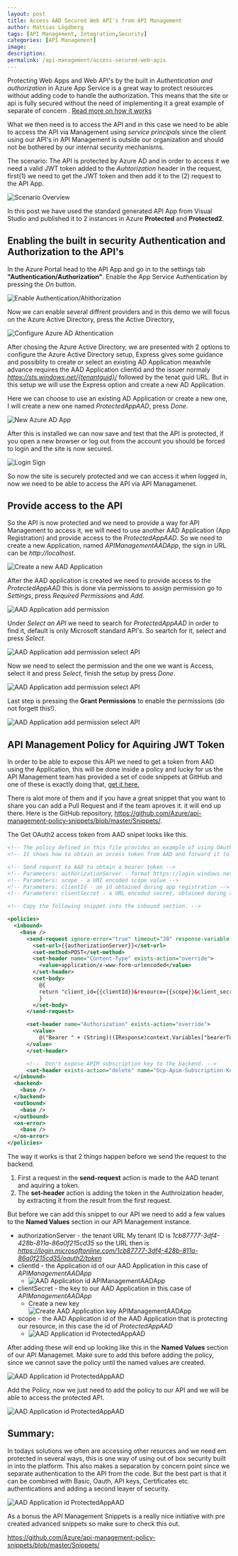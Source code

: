 ```yaml
---
layout: post
title: Access AAD Secured Web API's from API Management
author: Mattias Lögdberg
tags: [API Management, Integration,Security]
categories: [API Management]
image: 
description: 
permalink: /api-management/access-secured-web-apis
---
```


Protecting Web Apps and Web API's by the built in *Authentication and authorization* in Azure App Service is a great way to protect resources without adding code to handle the authorization. This means that the site or api is fully secured without the need of implementing it a great example of separate of concern .
[Read more on how it works ](https://docs.microsoft.com/en-us/azure/app-service/app-service-authentication-overview)

What we then need is to access the API and in this case we need to be able to access the API via  Management using *service principals*  since the client using our API's in API Management is outside our organization and should not be bothered by our internal security mechanisms.

The scenario:
The API is protected by Azure AD and in order to access it we need a valid JWT token added to the *Auhtorization* header in the request, first(1) we need to get the JWT token and then add it to the (2) request to the API App.

![Scenario Overview](/assets/uploads/2018/03/apim_to_api_app_protected.png)

In this post we have used the standard generated API App from Visual Studio and published it to 2 instances in Azure **Protected** and **Protected2**.

## Enabling the built in security Authentication and Authorization to the API's

In the Azure Portal head to the API App and go in to the settings tab **"Authentication/Authorization"**. Enable the App Service Authentication by pressing the *On* button.

![Enable Authentication/Ahithorization](/assets/uploads/2018/03/Enable_Authentaction_AppService.png)


Now we can enable several diffrent providers and in this demo we will focus on the Azure Active Directory, press the Active Directory,

![Configure Azure AD Athentication](/assets/uploads/2018/03/Enable_Authentaction_AppService_providers.png)

After chosing the Azure Active Directory, we are presented with 2 options to configure the Azure Active Directory setup, Express gives some guidance and possiblity to create or select an existing AD Application meawhile advance requires the AAD Application clientid and the issuer normaly *https://sts.windows.net/{tenantguid}/* followed by the tenat guid URL. But in this setup we will use the Express option and create a new AD Application.

Here we can choose to use an existing AD Application or create a new one, I will create a new one named *ProtectedAppAAD*, press *Done*.

![New Azure AD App](/assets/uploads/2018/03/Enable_Authentaction_AppService_new_aad_app.png)

After this is installed we can now save and test that the API is protected, if you open a new browser or log out from the account you should be forced to login and the site is now secured.

![Login Sign](/assets/uploads/2018/03/Enable_Authentaction_AppService_login_sign.png)

So now the site is securely protected and we can access it when logged in, now we need to be able to access the API via API Managamenet.

## Provide access to the API
So the API is now protected and we need to provide a way for API Management to access it, we will need to use another AAD Application (App Registration) and provide access to the *ProtectedAppAAD*. So we need to create a new Application, named *APIManagementAADApp*, the sign in URL can be *http://localhost*.

![Create a new AAD Application](/assets/uploads/2018/03/create_apimanagement_aadapp.png)


After the AAD application is created we need to provide access to the *ProtectedAppAAD* this is done via permissions to assign permission go to *Settings*, press *Required Permissions* and *Add*.

![AAD Application add permission](/assets/uploads/2018/03/aadapp_assign_premissions.png)

Under *Select an API* we need to search for *ProtectedAppAAD* in order to find it, default is only Microsoft standard API's. So seartch for it, select and press *Select*.

![AAD Application add permission select API](/assets/uploads/2018/03/aadapp_assign_premissions_select_api.png)

Now we need to select the permission and the one we want is Access, select it and press *Select*, finish the setup by press *Done*.

![AAD Application add permission select API](/assets/uploads/2018/03/aadapp_assign_premissions_select_premission.png)

Last step is pressing the **Grant Permissions** to enable the permissions (do not forgett this!).

![AAD Application add permission select API](/assets/uploads/2018/03/aadapp_assign_premissions_grant.png)


## API Management Policy for Aquiring JWT Token
In order to be able to expose this API we need to get a token from AAD using the Application, this will be done inside a policy and lucky for us the API Management team has provided a set of code snippets at GitHub and one of these is exactly doing that,  [get it here.](https://github.com/Azure/api-management-policy-snippets/blob/master/Snippets/Get%20OAuth2%20access%20token%20from%20AAD%20and%20forward%20it%20to%20the%20backend.xml)

There is alot more of them and if you have a great snippet that you want to share you can add a Pull Request and if the team aproves it. it will end up there. Here is the GitHub repository, https://github.com/Azure/api-management-policy-snippets/blob/master/Snippets/.


The Get OAuth2 access token from AAD snipet looks like this.
```xml
<!-- The policy defined in this file provides an example of using OAuth2 for authorization between the gateway and a backend. -->
<!-- It shows how to obtain an access token from AAD and forward it to the backend. -->

<!-- Send request to AAD to obtain a bearer token -->
<!-- Parameters: authorizationServer - format https://login.windows.net/TENANT-GUID/oauth2/token -->
<!-- Parameters: scope - a URI encoded scope value -->
<!-- Parameters: clientId - an id obtained during app registration -->
<!-- Parameters: clientSecret - a URL encoded secret, obtained during app registration -->

<!-- Copy the following snippet into the inbound section. -->

<policies>
  <inbound>
    <base />
      <send-request ignore-error="true" timeout="20" response-variable-name="bearerToken" mode="new">
        <set-url>{{authorizationServer}}</set-url>
        <set-method>POST</set-method>
        <set-header name="Content-Type" exists-action="override">
          <value>application/x-www-form-urlencoded</value>
        </set-header>
        <set-body>
          @{
          return "client_id={{clientId}}&resource={{scope}}&client_secret={{clientSecret}}&grant_type=client_credentials";
          }
        </set-body>
      </send-request>

      <set-header name="Authorization" exists-action="override">
        <value>
          @("Bearer " + (String)((IResponse)context.Variables["bearerToken"]).Body.As<JObject>()["access_token"])
	  </value>
      </set-header>

      <!--  Don't expose APIM subscription key to the backend. -->
      <set-header exists-action="delete" name="Ocp-Apim-Subscription-Key"/>
  </inbound>
  <backend>
    <base />
  </backend>
  <outbound>
    <base />
  </outbound>
  <on-error>
    <base />
  </on-error>
</policies>
```

The way it works is that 2 things happen before we send the request to the backend.
1. First a request in the **send-request** action is made to the AAD tenant and aquiring a token.
2. The **set-header** action is adding the token in the Authroization header, by extracting it from the result from the first request.

But before we can add this snippet to our API we need to add a few values to the **Named Values** section in our API Management instance.

* authorizationServer - the tenant URL
My tenant ID is *1cb87777-3df4-428b-811a-86a0f215cd35* so the URL then is *https://login.microsoftonline.com/1cb87777-3df4-428b-811a-86a0f215cd35/oauth2/token*
* clientId - the Application id of our AAD Application in this case of *APIManagementAADApp*
    * ![AAD Application id APIManagementAADApp](/assets/uploads/2018/03/aadapp_get_Application_id_apim.png)
* clientSecret - the key to our AAD Application in this case of *APIManagementAADApp*
    * Create a new key  ![Create AAD Application key APIManagementAADApp](/assets/uploads/2018/03/aadapp_get_Application_key.png)
* scope - the AAD Application id of the AAD Application that is protecting our resource, in this case the id of *ProtectedAppAAD*
    * ![AAD Application id ProtectedAppAAD](/assets/uploads/2018/03/aadapp_get_Application_id.png)


 After adding these will end up looking like this in the **Named Values** section of our API Managemet. Make sure to add this before adding the policy, since we cannot save the policy until the named values are created.

![AAD Application id ProtectedAppAAD](/assets/uploads/2018/03/named_values.png)


Add the Policy, now we just need to add the policy to our API and we will be able to access the protected API.

![AAD Application id ProtectedAppAAD](/assets/uploads/2018/03/named_values.png)


## Summary:
In todays solutions we often are accessing other resurces and we need em protected in several ways, this is one way of using out of box security built in into the platform. This also makes a separation by concern point since we separate authentication to the API from the code. But the best part is that it can be combined with Basic, Oauth, API keys, Certificates etc. authentications and adding a second leayer of security.

![AAD Application id ProtectedAppAAD](/assets/uploads/2018/03/apim_to_api_app_protected.png)


As a bonus the API Management Snippets is a really nice initiative with pre created advanced snippets so make sure to check this out. 

https://github.com/Azure/api-management-policy-snippets/blob/master/Snippets/
